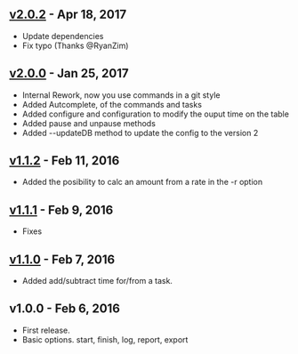 ## [v2.0.2] - Apr 18, 2017

- Update dependencies
- Fix typo (Thanks @RyanZim)

## [v2.0.0] - Jan 25, 2017

- Internal Rework, now you use commands in a git style
- Added Autcomplete, of the commands and tasks
- Added configure and configuration to modify the ouput time on the table
- Added pause and unpause methods
- Added --updateDB method to update the config to the version 2

## [v1.1.2] - Feb 11, 2016

- Added the posibility to calc an amount from a rate in the -r option

## [v1.1.1] - Feb 9, 2016

- Fixes

## [v1.1.0] - Feb 7, 2016

- Added add/subtract time for/from a task.

## v1.0.0 - Feb 6, 2016

- First release.
- Basic options. start, finish, log, report, export

[v1.1.0]: https://github.com/danibram/time-tracker-cli/compare/v1.0.0...v1.1.0
[v1.1.1]: https://github.com/danibram/time-tracker-cli/compare/v1.1.0...v1.1.1
[v1.1.2]: https://github.com/danibram/time-tracker-cli/compare/v1.1.1...v1.1.2
[v2.0.0]: https://github.com/danibram/time-tracker-cli/compare/v1.1.2...v2.0.0
[v2.0.2]: https://github.com/danibram/time-tracker-cli/compare/v2.0.0...v2.0.2